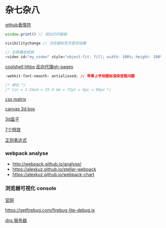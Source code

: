 # 杂七杂八

[github表情符](https://www.webpagefx.com/tools/emoji-cheat-sheet/)

```js
window.print() // 调出打印面板

visibilitychange // 浏览器标签页是否隐藏

// 全屏播放视频
<video id="my_video" style="object-fit: fill; width: 100%; height: 100%;" preload="load" playsinline="true" webkit-playsinline="true" x-webkit-airplay="allow" airplay="allow" x5-video-player-type="h5" x5-video-player-fullscreen="true" x5-video-orientation="portrait" src="http://zhidingfun.test.qingcdn.com/wykl5.mp4"></video>
```

[coolshell https](https://coolshell.cn/articles/18094.html)
[反向代理gh-pages](https://imciel.com/2016/05/09/github-pages-reverse-proxy-https/)

```css
-webkit-font-smooth: antialiased; // 苹果上字体图标渲染变粗问题

/* 单位 */
/* 1in = 2.54cm = 25.4 mm = 72pt = 6pc = 96px */
```

[css matrix](https://dev.opera.com/articles/understanding-the-css-transforms-matrix/)

[canvas 3d box](http://991080.ga/)

[3d盒子](http://fengyoujun.com/a/anlizhanshi/canvas/2017/0210/34.html)

[7个特效](http://www.iteye.com/news/26559)

[正则表达式](http://regexper.com)

### webpack analyse

- http://webpack.github.io/analyse/
- https://alexkuz.github.io/stellar-webpack
- https://alexkuz.github.io/webpack-chart

### 浏览器可视化 console

[官网](https://getfirebug.com/firebuglite)

https://getfirebug.com/firebug-lite-debug.js

[dns 服务器](http://www.thekelleys.org.uk/dnsmasq/doc.html)

